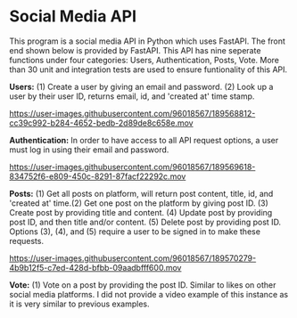 # Social Media API

This program is a social media API in Python which uses FastAPI. The front end shown below is provided by FastAPI. 
This API has nine seperate functions under four categories: Users, Authentication, Posts, Vote.
More than 30 unit and integration tests are used to ensure funtionality of this API.

**Users:** (1) Create a user by giving an email and password. (2) Look up a user by their user ID, returns email, id, and 'created at' time stamp.

https://user-images.githubusercontent.com/96018567/189568812-cc39c992-b284-4652-bedb-2d89de8c658e.mov

**Authentication:** In order to have access to all API request options, a user must log in using their email and password. 

https://user-images.githubusercontent.com/96018567/189569618-834752f6-e809-450c-8291-87facf22292c.mov

**Posts:** (1) Get all posts on platform, will return post content, title, id, and 'created at' time.(2) Get one post on the platform by giving post ID. 
(3) Create post by providing title and content. (4) Update post by providing post ID, and then title and/or content. (5) Delete post by providing post ID.
Options (3), (4), and (5) require a user to be signed in to make these requests. 

https://user-images.githubusercontent.com/96018567/189570279-4b9b12f5-c7ed-428d-bfbb-09aadbfff600.mov

**Vote:** (1) Vote on a post by providing the post ID. Similar to likes on other social media platforms. 
I did not provide a video example of this instance as it is very similar to previous examples. 



